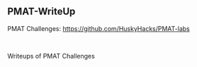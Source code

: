 ## PMAT-WriteUp

PMAT Challenges: https://github.com/HuskyHacks/PMAT-labs

<br>

Writeups of PMAT Challenges
